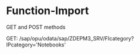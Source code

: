 # Function-Import
GET and POST methods


GET:
/sap/opu/odata/sap/ZDEPM3_SRV/FIcategory?IPcategory='Notebooks'

